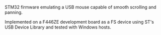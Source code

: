 STM32 firmware emulating a USB mouse capable of smooth scrolling and panning.

Implemented on a F446ZE development board as a FS device using ST's USB Device Library and tested with Windows hosts.
